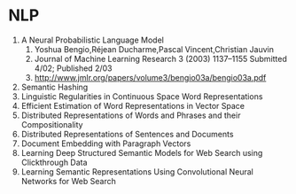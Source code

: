 # NLP
1. A Neural Probabilistic Language Model
    1. Yoshua Bengio,Réjean Ducharme,Pascal Vincent,Christian Jauvin
    1. Journal of Machine Learning Research 3 (2003) 1137–1155 Submitted 4/02; Published 2/03
    1. http://www.jmlr.org/papers/volume3/bengio03a/bengio03a.pdf
1. Semantic Hashing
1. Linguistic Regularities in Continuous Space Word Representations
1. Efficient Estimation of Word Representations in Vector Space
1. Distributed Representations of Words and Phrases and their Compositionality
1. Distributed Representations of Sentences and Documents
1. Document Embedding with Paragraph Vectors
1. Learning Deep Structured Semantic Models for Web Search using Clickthrough Data
1. Learning Semantic Representations Using Convolutional Neural Networks for Web Search
